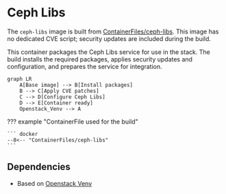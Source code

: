 # Ceph Libs

The `ceph-libs` image is built from [ContainerFiles/ceph-libs](https://github.com/rackerlabs/genestack-images/blob/main/ContainerFiles/ceph-libs). This image has no dedicated CVE script; security updates are included during the build.

This container packages the Ceph Libs service for use in the stack. The build installs the required packages, applies security updates and configuration, and prepares the service for integration.

``` mermaid
graph LR
    A[Base image] --> B[Install packages]
    B --> C[Apply CVE patches]
    C --> D[Configure Ceph Libs]
    D --> E[Container ready]
    Openstack_Venv --> A
```

??? example "ContainerFile used for the build"

    ``` docker
    --8<-- "ContainerFiles/ceph-libs"
    ```

## Dependencies

- Based on [Openstack Venv](openstack-venv.md)

